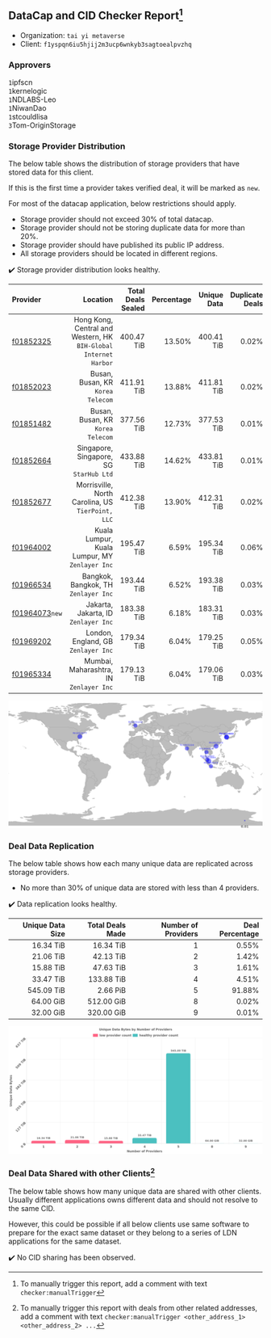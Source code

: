 ## DataCap and CID Checker Report[^1]
 - Organization: `tai yi metaverse`
 - Client: `f1yspqn6iu5hjij2m3ucp6wnkyb3sagtoealpvzhq`
### Approvers
`1`ipfscn<br/>`1`kernelogic<br/>`1`NDLABS-Leo<br/>`1`NiwanDao<br/>`1`stcouldlisa<br/>`3`Tom-OriginStorage

### Storage Provider Distribution
The below table shows the distribution of storage providers that have stored data for this client.

If this is the first time a provider takes verified deal, it will be marked as `new`.

For most of the datacap application, below restrictions should apply.
 - Storage provider should not exceed 30% of total datacap.
 - Storage provider should not be storing duplicate data for more than 20%.
 - Storage provider should have published its public IP address.
 - All storage providers should be located in different regions.

✔️ Storage provider distribution looks healthy.

| Provider                                                    |                                                            Location | Total Deals Sealed | Percentage | Unique Data | Duplicate Deals |
| :---------------------------------------------------------- | ------------------------------------------------------------------: | -----------------: | ---------: | ----------: | --------------: |
| [f01852325](https://filfox.info/en/address/f01852325)       | Hong Kong, Central and Western, HK<br/>`BIH-Global Internet Harbor` |         400.47 TiB |     13.50% |  400.41 TiB |           0.02% |
| [f01852023](https://filfox.info/en/address/f01852023)       |                                Busan, Busan, KR<br/>`Korea Telecom` |         411.91 TiB |     13.88% |  411.81 TiB |           0.02% |
| [f01851482](https://filfox.info/en/address/f01851482)       |                                Busan, Busan, KR<br/>`Korea Telecom` |         377.56 TiB |     12.73% |  377.53 TiB |           0.01% |
| [f01852664](https://filfox.info/en/address/f01852664)       |                          Singapore, Singapore, SG<br/>`StarHub Ltd` |         433.88 TiB |     14.62% |  433.81 TiB |           0.01% |
| [f01852677](https://filfox.info/en/address/f01852677)       |                Morrisville, North Carolina, US<br/>`TierPoint, LLC` |         412.38 TiB |     13.90% |  412.31 TiB |           0.02% |
| [f01964002](https://filfox.info/en/address/f01964002)       |                   Kuala Lumpur, Kuala Lumpur, MY<br/>`Zenlayer Inc` |         195.47 TiB |      6.59% |  195.34 TiB |           0.06% |
| [f01966534](https://filfox.info/en/address/f01966534)       |                             Bangkok, Bangkok, TH<br/>`Zenlayer Inc` |         193.44 TiB |      6.52% |  193.38 TiB |           0.03% |
| [f01964073](https://filfox.info/en/address/f01964073)`new`  |                             Jakarta, Jakarta, ID<br/>`Zenlayer Inc` |         183.38 TiB |      6.18% |  183.31 TiB |           0.03% |
| [f01969202](https://filfox.info/en/address/f01969202)       |                              London, England, GB<br/>`Zenlayer Inc` |         179.34 TiB |      6.04% |  179.25 TiB |           0.05% |
| [f01965334](https://filfox.info/en/address/f01965334)       |                          Mumbai, Maharashtra, IN<br/>`Zenlayer Inc` |         179.13 TiB |      6.04% |  179.06 TiB |           0.03% |

<img src="https://raw.githubusercontent.com/data-preservation-programs/filplus-checker-assets/main/filecoin-project/filecoin-plus-large-datasets/issues/947/1694313070929.png"/>

### Deal Data Replication
The below table shows how each many unique data are replicated across storage providers.

- No more than 30% of unique data are stored with less than 4 providers.

✔️ Data replication looks healthy.

| Unique Data Size | Total Deals Made | Number of Providers | Deal Percentage |
| ---------------: | ---------------: | ------------------: | --------------: |
|        16.34 TiB |        16.34 TiB |                   1 |           0.55% |
|        21.06 TiB |        42.13 TiB |                   2 |           1.42% |
|        15.88 TiB |        47.63 TiB |                   3 |           1.61% |
|        33.47 TiB |       133.88 TiB |                   4 |           4.51% |
|       545.09 TiB |         2.66 PiB |                   5 |          91.88% |
|        64.00 GiB |       512.00 GiB |                   8 |           0.02% |
|        32.00 GiB |       320.00 GiB |                   9 |           0.01% |

<img src="https://raw.githubusercontent.com/data-preservation-programs/filplus-checker-assets/main/filecoin-project/filecoin-plus-large-datasets/issues/947/1694313071643.png"/>

### Deal Data Shared with other Clients[^3]
The below table shows how many unique data are shared with other clients.
Usually different applications owns different data and should not resolve to the same CID.

However, this could be possible if all below clients use same software to prepare for the exact same dataset or they belong to a series of LDN applications for the same dataset.

✔️ No CID sharing has been observed.

[^1]: To manually trigger this report, add a comment with text `checker:manualTrigger`

[^2]: Deals from those addresses are combined into this report as they are specified with `checker:manualTrigger`

[^3]: To manually trigger this report with deals from other related addresses, add a comment with text `checker:manualTrigger <other_address_1> <other_address_2> ...`

